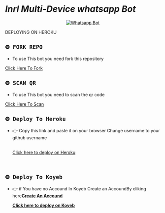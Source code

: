 
# *Inrl Multi-Device whatsapp Bot*
<div align="center">
  
  [![Whatsapp Bot](https://readme-typing-svg.herokuapp.com?font=times-bold-italic&color=%23F7F7F7&duration=4862&center=true&vCenter=true&lines=WELCOME+TO+INRL+MD+GIT+REPO)](https://chat.whatsapp.com/GuoCHF6Wjci8rKPe6CKHsi)
</div>

DEPLOYING ON HEROKU
  <div align="left">
   
## `⨷ FORK REPO`

- To use This bot you need fork this repository<br>

[Click Here To Fork](https://github.com/inrl-official/inrl-bot-md/fork)

## `⨷ SCAN QR`

- To use This bot you need to scan the qr code<br>

[Click Here To Scan](https://frendpage.vercel.app/)


## `⨷ Deploy To Heroku`  
  

- 👉 Copy this link and paste it on your browser Change username to your github username<br><br>

  [Click here to deploy on Heroku](https://inrl-deploy-web.vercel.app/)
<br>

## `⨷ Deploy To Koyeb`  
  

- 👉 if You have no Accound In Koyeb Create an AccoundBy cliking here<b>[Create An Accound](https://app.koyeb.com/)<br>

  [Click here to deploy on Koyeb](https://app.koyeb.com/apps/deploy?type=docker&image=quay.io/inrlwabot/inrl-bot:latest&env[SESSION_ID]&env[WORKTYPE]&env[U_STATUS]&env[MENSION_TEXT]&env[MENSION_AUDIO]&env[MENSION_IMG]&env[BAD_WORD_TEXT]&env[SET_ANTI_LINK]&env[FACK_REMOVE]&env[ANTI_LINK_ALL]&env[ALIVE_DATA]&env[CALL_BLOCK]&env[PM_BLOCK]&env[REACT]&env[PROCFILE_DATA]&env[BOT_INFO]&env[GROUP_CHAT]&env[CHATBOT]&env[SUDO]&env[OWNER]&env[LANG]&env[BGMBOT]&env[PASSWORD]&env[READ_CHAT]&env[FOOTER]&env[INSTAGRAM]&env[PACKNAME]&env[GIT]&env[WEB]&env[YT]&env[CAPTION]&env[WAGRP]&env[AUDIO_DATA]&env[STICKER_DATA]&name=inrl-bot-md&env[KOYEB_NAME]=inrl-official&env[PORT]=8080)
<br>

</div>

<div align="left">
  
